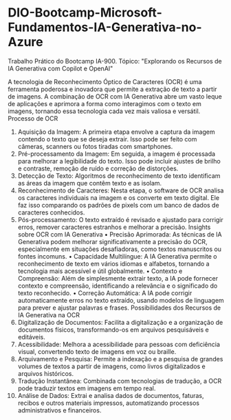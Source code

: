 # DIO-Bootcamp-Microsoft-Fundamentos-IA-Generativa-no-Azure
Trabalho Prático do Bootcamp IA-900. Tópico: "Explorando os Recursos de IA Generativa com Copilot e OpenAI"

A tecnologia de Reconhecimento Óptico de Caracteres (OCR) é uma ferramenta poderosa e inovadora que permite a extração de texto a partir de imagens. A combinação de OCR com IA Generativa abre um vasto leque de aplicações e aprimora a forma como interagimos com o texto em imagens, tornando essa tecnologia cada vez mais valiosa e versátil. 
Processo de OCR
1.	Aquisição da Imagem: A primeira etapa envolve a captura da imagem contendo o texto que se deseja extrair. Isso pode ser feito com câmeras, scanners ou fotos tiradas com smartphones.
2.	Pré-processamento da Imagem: Em seguida, a imagem é processada para melhorar a legibilidade do texto. Isso pode incluir ajustes de brilho e contraste, remoção de ruído e correção de distorções.
3.	Detecção de Texto: Algoritmos de reconhecimento de texto identificam as áreas da imagem que contêm texto e as isolam.
4.	Reconhecimento de Caracteres: Nesta etapa, o software de OCR analisa os caracteres individuais na imagem e os converte em texto digital. Ele faz isso comparando os padrões de pixels com um banco de dados de caracteres conhecidos.
5.	Pós-processamento: O texto extraído é revisado e ajustado para corrigir erros, remover caracteres estranhos e melhorar a precisão.
Insights sobre OCR com IA Generativa
•	Precisão Aprimorada: As técnicas de IA Generativa podem melhorar significativamente a precisão do OCR, especialmente em situações desafiadoras, como textos manuscritos ou fontes incomuns.
•	Capacidade Multilíngue: A IA Generativa permite o reconhecimento de texto em vários idiomas e alfabetos, tornando a tecnologia mais acessível e útil globalmente.
•	Contexto e Compreensão: Além de simplesmente extrair texto, a IA pode fornecer contexto e compreensão, identificando a relevância e o significado do texto reconhecido.
•	Correção Automática: A IA pode corrigir automaticamente erros no texto extraído, usando modelos de linguagem para prever e ajustar palavras e frases.
Possibilidades dos Recursos de IA Generativa na OCR
1.	Digitalização de Documentos: Facilita a digitalização e a organização de documentos físicos, transformando-os em arquivos pesquisáveis e editáveis.
2.	Acessibilidade: Melhora a acessibilidade para pessoas com deficiência visual, convertendo texto de imagens em voz ou braille.
3.	Arquivamento e Pesquisa: Permite a indexação e a pesquisa de grandes volumes de textos a partir de imagens, como livros digitalizados e arquivos históricos.
4.	Tradução Instantânea: Combinada com tecnologias de tradução, a OCR pode traduzir textos em imagens em tempo real.
5.	Análise de Dados: Extrai e analisa dados de documentos, faturas, recibos e outros materiais impressos, automatizando processos administrativos e financeiros.
